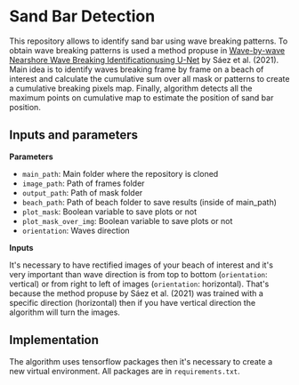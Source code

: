 # Sand Bar Detection

This repository allows to identify sand bar using wave breaking patterns. To obtain wave breaking patterns is used a method propuse in [Wave-by-wave Nearshore Wave Breaking Identificationusing U-Net](https://github.com/fj23eslaonda/Wave_by_Wave_Identification) by Sáez et al. (2021). Main idea is to identify waves breaking frame by frame on a beach of interest and calculate the cumulative sum over all mask or patterns to create a cumulative breaking pixels map. Finally, algorithm detects all the maximum points on cumulative map to estimate the position of sand bar position.

## Inputs and parameters
**Parameters**
- `main_path`: Main folder where the repository is cloned    
- `image_path`: Path of frames folder 
- `output_path`: Path of mask folder 
- `beach_path`: Path of beach folder to save results (inside of main_path)
- `plot_mask`: Boolean variable to save plots or not
- `plot_mask_over_img`: Boolean variable to save plots or not
- `orientation`: Waves direction 

**Inputs**

It's necessary to have rectified images of your beach of interest and it's very important than wave direction is from top to bottom (`orientation`: vertical) or from right to left of images (`orientation`: horizontal). That's because the method propuse by Sáez et al. (2021) was trained with a specific direction (horizontal) then if you have vertical direction the algorithm will turn the images.

## Implementation
The algorithm uses tensorflow packages then it's necessary to create a new virtual environment. All packages are in `requirements.txt`.

